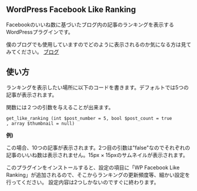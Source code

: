 <h2>WordPress Facebook Like Ranking</h2>

Facebookのいいね数に基づいたブログ内の記事のランキングを表示するWordPressプラグインです。

僕のブログでも使用していますのでどのように表示されるのか気になる方は見てみてください。
<a href="http://taishikato.com/blog/" target="_blank">ブログ</a>

<h2>使い方</h2>

ランキングを表示したい場所に以下のコードを書きます。デフォルトでは5つの記事が表示されます。


<code><?php if (function_exists('get_like_ranking')) get_like_ranking (); ?></code>



関数には２つの引数を与えることが出来ます。

<code>get_like_ranking (int $post_number = 5, bool $post_count = true , array $thumbnail = null)</code>

<strong>例)</strong>

この場合、10つの記事が表示されます。2つ目の引数は"false"なのでそれぞれの記事のいいね数は表示されません。15px × 15pxのサムネイルが表示されます。

<code><?php if (function_exists('get_like_ranking')) get_like_ranking (10, false, array(15, 15); ?></code>



このプラグインをインストールすると、設定の項目に「WP Facebook Like Ranking」が追加されるので、そこからランキングの更新頻度等、細かい設定を行ってください。
設定内容は2つしかないのですぐに終わります。
